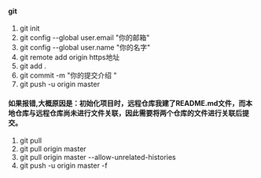 #### git
1.  git init
2.  git config --global user.email "你的邮箱"
3.  git config --global user.name "你的名字"
4.  git remote add origin https地址
5.  git add .
6.  git commit -m "你的提交介绍 "
7.  git push -u origin master

####  如果报错,大概原因是：初始化项目时，远程仓库我建了README.md文件，而本地仓库与远程仓库尚未进行文件关联，因此需要将两个仓库的文件进行关联后提交。
1.  git pull
2.  git pull origin master
3.  git pull origin master --allow-unrelated-histories
4.  git push -u origin master -f

